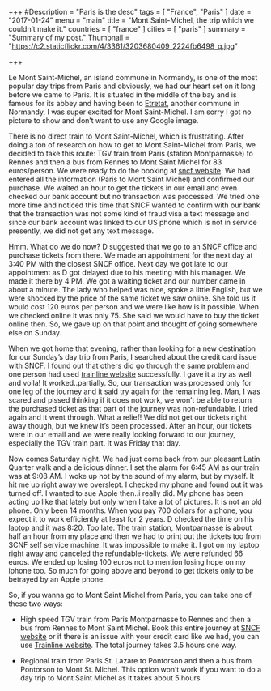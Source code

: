+++
#Description = "Paris is the desc"
tags = [ "France", "Paris" ]
date = "2017-01-24"
menu = "main"
title = "Mont Saint-Michel, the trip which we couldn’t make it."
countries = [ "france" ]
cities = [ "paris" ]
summary = "Summary of my post."
Thumbnail = "https://c2.staticflickr.com/4/3361/3203680409_2224fb6498_q.jpg"

+++

Le Mont Saint-Michel, an island commune in Normandy, is one of the most popular day trips from Paris and obviously, we had our heart set on it long before we came to Paris. It is situated in the middle of the bay and is famous for its abbey and having been to [Etretat](http://whileshetravels.com/post/france/%C3%A9tretat/), another commune in Normandy, I was super excited for Mont Saint-Michel. I am sorry I got no picture to show and don’t want to use any Google image.

There is no direct train to Mont Saint-Michel, which is frustrating. After doing a ton of research on how to get to Mont Saint-Michel from Paris, we decided to take this route: TGV train from Paris (station Montparnasse) to Rennes and then a bus from Rennes to Mont Saint Michel for 83 euros/person. We were ready to do the booking at [sncf website](https://en.voyages-sncf.com/en/).  We had entered all the information (Paris to Mont Saint Michel) and confirmed our purchase. We waited an hour to get the tickets in our email and even checked our bank account but no transaction was processed. We tried one more time and noticed this time that SNCF wanted to confirm with our bank that the transaction was not some kind of fraud visa a text message and since our bank account was linked to our US phone which is not in service presently, we did not get any text message.

Hmm. What do we do now? D suggested that we go to an SNCF office and purchase tickets from there. We made an appointment for the next day at 3:40 PM with the closest SNCF office. Next day we got late to our appointment as D got delayed due to his meeting with his manager. We made it there by 4 PM. We got a waiting ticket and our number came in about a minute. The lady who helped was nice, spoke a little English, but we were shocked by the price of the same ticket we saw online. She told us it would cost 120 euros per person and we were like how is it possible. When we checked online it was only 75. She said we would have to buy the ticket online then. So, we gave up on that point and thought of going somewhere else on Sunday.

When we got home that evening, rather than looking for a new destination for our Sunday’s day trip from Paris, I searched about the credit card issue with SNCF. I found out that others did go through the same problem and one person had used [trainline website](https://www.trainline.eu/search) successfully. I gave it a try as well and voila! It worked..partially. So, our transaction was processed only for one leg of the journey and it said try again for the remaining leg. Man, I was scared and pissed thinking if it does not work, we won’t be able to return the purchased ticket as that part of the journey was non-refundable. I tried again and it went through. What a relief! We did not get our tickets right away though, but we knew it’s been processed. After an hour, our tickets were in our email and we were really looking forward to our journey, especially the TGV train part. It was Friday that day.

Now comes Saturday night. We had just come back from our pleasant Latin Quarter walk and a delicious dinner. I set the alarm for 6:45 AM as our train was at 9:08 AM. I woke up not by the sound of my alarm, but by myself. It hit me up right away we overslept. I checked my phone and found out it was turned off. I wanted to sue Apple then..i really did. My phone has been acting up like that lately but only when I take a lot of pictures. It is not an old phone. Only been 14 months. When you pay 700 dollars for a phone, you expect it to work efficiently at least for 2 years. D checked the time on his laptop and it was 8:20. Too late. The train station, Montparnasse is about half an hour from my place and then we had to print out the tickets too from SCNF self service machine. It was impossible to make it. I got on my laptop right away and canceled the refundable-tickets. We were refunded 66 euros. We ended up losing 100 euros not to mention losing hope on my iphone too.  So much for going above and beyond to get tickets only to be betrayed by an Apple phone.

So, if you wanna go to Mont Saint Michel from Paris, you can take one of these two ways:

* High speed TGV train from Paris Montparnasse to Rennes and then a bus from Rennes to Mont Saint Michel. Book this entire journey at [SNCF website](https://en.voyages-sncf.com/en/) or if there is an issue with your credit card like we had, you can use [Trainline website](https://www.trainline.eu/search). The total journey takes 3.5 hours one way.

* Regional train from Paris St. Lazare to Pontorson and then a bus from Pontorson to Mont St. Michel. This option won’t work if you want to do a day trip to Mont Saint Michel as it takes about 5 hours.
